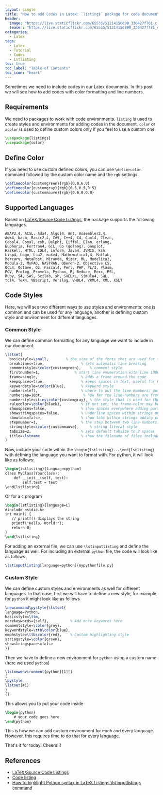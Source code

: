 ```yaml
---
layout: single
title: "How to add Codes in Latex: `listings` package for code documentation"
header:
  image: "https://live.staticflickr.com/65535/51214156890_330427f781_c.jpg"
  teaser: "https://live.staticflickr.com/65535/51214156890_330427f781_c.jpg"
categories:
  - Latex
tags:
  - Latex
  - Tutorial
  - Codes
  - Lstlisting
toc: true
toc_label: "Table of Contents"
toc_icon: "heart"
---
```



Sometimes we need to include codes in our Latex documents. In this post we will see how to add codes with color formatting and line numbers.

## Requirements
We need to packages to work with code environments. `listing` is used to create styles and environments for adding codes in the document. `color` or `xcolor` is used to define custom colors only if you feel to use a custom one.
```latex
\usepackage{listings}
\usepackage{color}
```

## Define Color
If you need to use custom defined colors, you can use `\definecolor` command followed by the custom color name and the `rgb` settings.
```latex
\definecolor{customgreen}{rgb}{0,0.6,0}
\definecolor{customgray}{rgb}{0.5,0.5,0.5}
\definecolor{custommauve}{rgb}{0.6,0,0.8}
```


## Supported Languages
Based on [LaTeX/Source Code Listings](https://en.wikibooks.org/wiki/LaTeX/Source_Code_Listings), the package supports the following languages.

```
ABAP2,4, ACSL, Ada4, Algol4, Ant, Assembler2,4,
Awk4, bash, Basic2,4, C#5, C++4, C4, Caml4, Clean,
Cobol4, Comal, csh, Delphi, Eiffel, Elan, erlang, 
Euphoria, Fortran4, GCL, Go (golang), Gnuplot, 
Haskell, HTML, IDL4, inform, Java4, JVMIS, ksh, 
Lisp4, Logo, Lua2, make4, Mathematica1,4, Matlab, 
Mercury, MetaPost, Miranda, Mizar, ML, Modelica3, 
Modula-2, MuPAD, NASTRAN, Oberon-2, Objective C5, 
OCL4, Octave, Oz, Pascal4, Perl, PHP, PL/I, Plasm, 
POV, Prolog, Promela, Python, R, Reduce, Rexx, RSL, 
Ruby, S4, SAS, Scilab, sh, SHELXL, Simula4, SQL, 
tcl4, TeX4, VBScript, Verilog, VHDL4, VRML4, XML, XSLT
```
## Code Styles 
Here, we will see two different ways to use styles and environments: one is common and can be used for any language, another is defining custom style and environment for different languages.

### Common Style
We can define common formatting for any language we want to include in our document.
```latex
\lstset{ 
  basicstyle=\small,        % the size of the fonts that are used for the code
  breaklines=true,                 % sets automatic line breaking
  commentstyle=\color{customgreen},    % comment style
  firstnumber=1,                % start line enumeration with line 1000
  frame=single,	                   % adds a frame around the code
  keepspaces=true,                 % keeps spaces in text, useful for keeping indentation of code (possibly needs columns=flexible)
  keywordstyle=\color{blue},       % keyword style
  numbers=left,                    % where to put the line-numbers; possible values are (none, left, right)
  numbersep=10pt,                   % how far the line-numbers are from the code
  numberstyle=\tiny\color{customgray}, % the style that is used for the line-numbers
  rulecolor=\color{black},         % if not set, the frame-color may be changed on line-breaks within not-black text (e.g. comments (green here))
  showspaces=false,                % show spaces everywhere adding particular underscores; it overrides 'showstringspaces'
  showstringspaces=false,          % underline spaces within strings only
  showtabs=false,                  % show tabs within strings adding particular underscores
  stepnumber=1,                    % the step between two line-numbers. If it's 1, each line will be numbered
  stringstyle=\color{custommauve},     % string literal style
  tabsize=2,	                   % sets default tabsize to 2 spaces
  title=\lstname                   % show the filename of files included with \lstinputlisting; also try caption instead of title
}
```

Now, include your code within the `\begin{lstlisting}...\end{lstlisting}` with defining the language you want to format with. For python, it will look like as follows:
```latex
\begin{lstlisting}[language=python]
class MyClass(Yourclass):
    def __init__(self, test):
        self.test = test
\end{lstlisting}
```

Or for a `C` program
```latex
\begin{lstlisting}[language=C]
#include <stdio.h>
int main() {
   // printf() displays the string
   printf("Hello, World!");
   return 0;
}
\end{lstlisting}
```

For adding an external file, we can use `\lstinputlisting` and define the language as well. For including an external `python` file, the code will look like as follows:

```latex
\lstinputlisting[language=python]{mypythonfile.py}
```

### Custom Style
We can define custom styles and environments as well for different languages. In that case, first we will have to define a new style, for example, for `python` it might look like as follows
```latex
\newcommand\pystyle{\lstset{
language=Python,
basicstyle=\ttm,
morekeywords={self},          % Add more keywords here
commentstyle=\color{grey},
keywordstyle=\ttb\color{blue},
emphstyle=\ttb\color{red},    % Custom highlighting style
stringstyle=\color{green},
showstringspaces=false
}}
```

Then we have to define a new environment for `python` using a custom name (here we used `python`)
```latex
\lstnewenvironment{python}[1][]
{
\pystyle
\lstset{#1}
}
{}
```

This allows you to put your code inside
```latex
\begin{python}
	# your code goes here
\end{python}
```



This is how we can add custom environment for each and every language. However, this requires time to do that for every language. 

That's it for today! Cheers!!!




## References
* [LaTeX/Source Code Listings](https://en.wikibooks.org/wiki/LaTeX/Source_Code_Listings)
* [Code listing](https://www.overleaf.com/learn/latex/Code_listing)
* [How to highlight Python syntax in LaTeX Listings \lstinputlistings command](https://tex.stackexchange.com/questions/83882/how-to-highlight-python-syntax-in-latex-listings-lstinputlistings-command)
<!--stackedit_data:
eyJoaXN0b3J5IjpbLTE3MDkyODMxMjcsLTE1Mjk0MDQxNjddfQ
==
-->